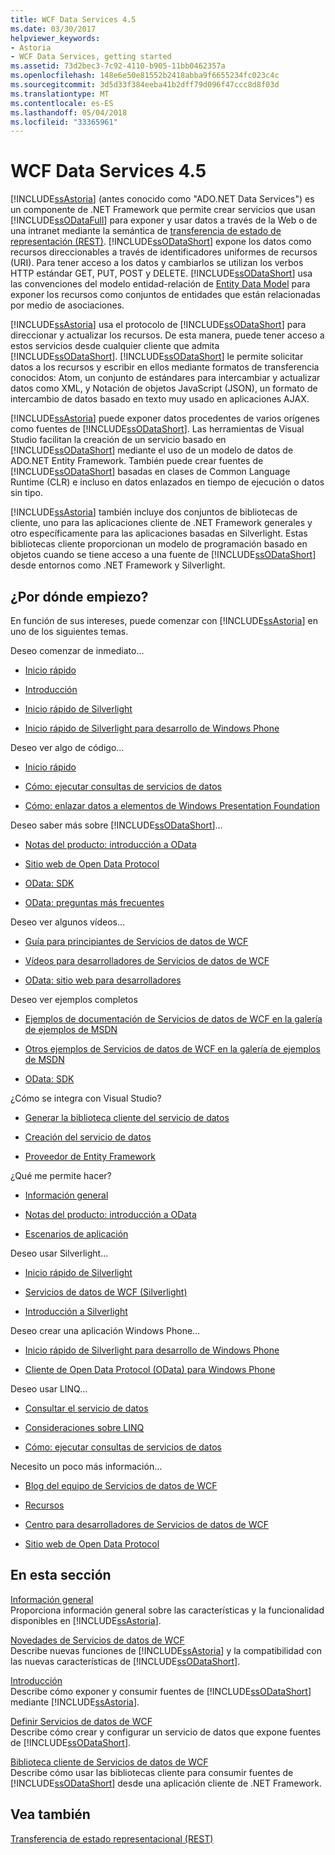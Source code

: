 ```yaml
---
title: WCF Data Services 4.5
ms.date: 03/30/2017
helpviewer_keywords:
- Astoria
- WCF Data Services, getting started
ms.assetid: 73d2bec3-7c92-4110-b905-11bb0462357a
ms.openlocfilehash: 148e6e50e81552b2418abba9f6655234fc023c4c
ms.sourcegitcommit: 3d5d33f384eeba41b2dff79d096f47ccc8d8f03d
ms.translationtype: MT
ms.contentlocale: es-ES
ms.lasthandoff: 05/04/2018
ms.locfileid: "33365961"
---
```

# <a name="wcf-data-services-45"></a>WCF Data Services 4.5
[!INCLUDE[ssAstoria](../../../../includes/ssastoria-md.md)] (antes conocido como "ADO.NET Data Services") es un componente de .NET Framework que permite crear servicios que usan [!INCLUDE[ssODataFull](../../../../includes/ssodatafull-md.md)] para exponer y usar datos a través de la Web o de una intranet mediante la semántica de [transferencia de estado de representación (REST)](http://go.microsoft.com/fwlink/?LinkId=113919). [!INCLUDE[ssODataShort](../../../../includes/ssodatashort-md.md)] expone los datos como recursos direccionables a través de identificadores uniformes de recursos (URI). Para tener acceso a los datos y cambiarlos se utilizan los verbos HTTP estándar GET, PUT, POST y DELETE. [!INCLUDE[ssODataShort](../../../../includes/ssodatashort-md.md)] usa las convenciones del modelo entidad-relación de [Entity Data Model](../../../../docs/framework/data/adonet/entity-data-model.md) para exponer los recursos como conjuntos de entidades que están relacionadas por medio de asociaciones.  
  
 [!INCLUDE[ssAstoria](../../../../includes/ssastoria-md.md)] usa el protocolo de [!INCLUDE[ssODataShort](../../../../includes/ssodatashort-md.md)] para direccionar y actualizar los recursos. De esta manera, puede tener acceso a estos servicios desde cualquier cliente que admita [!INCLUDE[ssODataShort](../../../../includes/ssodatashort-md.md)]. [!INCLUDE[ssODataShort](../../../../includes/ssodatashort-md.md)] le permite solicitar datos a los recursos y escribir en ellos mediante formatos de transferencia conocidos: Atom, un conjunto de estándares para intercambiar y actualizar datos como XML, y Notación de objetos JavaScript (JSON), un formato de intercambio de datos basado en texto muy usado en aplicaciones AJAX.  
  
 [!INCLUDE[ssAstoria](../../../../includes/ssastoria-md.md)] puede exponer datos procedentes de varios orígenes como fuentes de [!INCLUDE[ssODataShort](../../../../includes/ssodatashort-md.md)]. Las herramientas de Visual Studio facilitan la creación de un servicio basado en [!INCLUDE[ssODataShort](../../../../includes/ssodatashort-md.md)] mediante el uso de un modelo de datos de ADO.NET Entity Framework. También puede crear fuentes de [!INCLUDE[ssODataShort](../../../../includes/ssodatashort-md.md)] basadas en clases de Common Language Runtime (CLR) e incluso en datos enlazados en tiempo de ejecución o datos sin tipo.  
  
 [!INCLUDE[ssAstoria](../../../../includes/ssastoria-md.md)] también incluye dos conjuntos de bibliotecas de cliente, uno para las aplicaciones cliente de .NET Framework generales y otro específicamente para las aplicaciones basadas en Silverlight. Estas bibliotecas cliente proporcionan un modelo de programación basado en objetos cuando se tiene acceso a una fuente de [!INCLUDE[ssODataShort](../../../../includes/ssodatashort-md.md)] desde entornos como .NET Framework y Silverlight.  
  
## <a name="where-should-i-start"></a>¿Por dónde empiezo?  
 En función de sus intereses, puede comenzar con [!INCLUDE[ssAstoria](../../../../includes/ssastoria-md.md)] en uno de los siguientes temas.  
  
 Deseo comenzar de inmediato…  
 -   [Inicio rápido](../../../../docs/framework/data/wcf/quickstart-wcf-data-services.md)  
  
-   [Introducción](../../../../docs/framework/data/wcf/getting-started-with-wcf-data-services.md)  
  
-   [Inicio rápido de Silverlight](http://go.microsoft.com/fwlink/?LinkID=192782)  
  
-   [Inicio rápido de Silverlight para desarrollo de Windows Phone](http://go.microsoft.com/fwlink/?LinkID=214535)  
  
 Deseo ver algo de código…  
 -   [Inicio rápido](../../../../docs/framework/data/wcf/quickstart-wcf-data-services.md)  
  
-   [Cómo: ejecutar consultas de servicios de datos](../../../../docs/framework/data/wcf/how-to-execute-data-service-queries-wcf-data-services.md)  
  
-   [Cómo: enlazar datos a elementos de Windows Presentation Foundation](../../../../docs/framework/data/wcf/bind-data-to-wpf-elements-wcf-data-services.md)  
  
 Deseo saber más sobre [!INCLUDE[ssODataShort](../../../../includes/ssodatashort-md.md)]…  
 -   [Notas del producto: introducción a OData](http://go.microsoft.com/fwlink/?LinkId=220867)  
  
-   [Sitio web de Open Data Protocol](http://go.microsoft.com/fwlink/?LinkID=184554)  
  
-   [OData: SDK](http://go.microsoft.com/fwlink/?LinkID=185248)  
  
-   [OData: preguntas más frecuentes](http://go.microsoft.com/fwlink/?LinkId=185867)  
  
 Deseo ver algunos vídeos…  
 -   [Guía para principiantes de Servicios de datos de WCF](http://go.microsoft.com/fwlink/?LinkId=220864)  
  
-   [Vídeos para desarrolladores de Servicios de datos de WCF](http://go.microsoft.com/fwlink/?LinkId=220861)  
  
-   [OData: sitio web para desarrolladores](http://go.microsoft.com/fwlink/?LinkId=185866)  
  
 Deseo ver ejemplos completos  
 -   [Ejemplos de documentación de Servicios de datos de WCF en la galería de ejemplos de MSDN](http://go.microsoft.com/fwlink/?LinkID=220865)  
  
-   [Otros ejemplos de Servicios de datos de WCF en la galería de ejemplos de MSDN](http://go.microsoft.com/fwlink/?LinkId=220866)  
  
-   [OData: SDK](http://go.microsoft.com/fwlink/?LinkID=185248)  
  
 ¿Cómo se integra con Visual Studio?  
 -   [Generar la biblioteca cliente del servicio de datos](../../../../docs/framework/data/wcf/generating-the-data-service-client-library-wcf-data-services.md)  
  
-   [Creación del servicio de datos](../../../../docs/framework/data/wcf/creating-the-data-service.md)  
  
-   [Proveedor de Entity Framework](../../../../docs/framework/data/wcf/entity-framework-provider-wcf-data-services.md)  
  
 ¿Qué me permite hacer?  
 -   [Información general](../../../../docs/framework/data/wcf/wcf-data-services-overview.md)  
  
-   [Notas del producto: introducción a OData](http://go.microsoft.com/fwlink/?LinkId=220867)  
  
-   [Escenarios de aplicación](../../../../docs/framework/data/wcf/application-scenarios-wcf-data-services.md)  
  
 Deseo usar Silverlight…  
 -   [Inicio rápido de Silverlight](http://go.microsoft.com/fwlink/?LinkID=192782)  
  
-   [Servicios de datos de WCF (Silverlight)](http://go.microsoft.com/fwlink/?LinkID=143149)  
  
-   [Introducción a Silverlight](http://go.microsoft.com/fwlink/?LinkId=148366)  
  
 Deseo crear una aplicación Windows Phone…  
 -   [Inicio rápido de Silverlight para desarrollo de Windows Phone](http://go.microsoft.com/fwlink/?LinkID=214535)  
  
-   [Cliente de Open Data Protocol (OData) para Windows Phone](http://go.microsoft.com/fwlink/?LinkID=208749)  
  
 Deseo usar LINQ…  
 -   [Consultar el servicio de datos](../../../../docs/framework/data/wcf/querying-the-data-service-wcf-data-services.md)  
  
-   [Consideraciones sobre LINQ](../../../../docs/framework/data/wcf/linq-considerations-wcf-data-services.md)  
  
-   [Cómo: ejecutar consultas de servicios de datos](../../../../docs/framework/data/wcf/how-to-execute-data-service-queries-wcf-data-services.md)  
  
 Necesito un poco más información…  
 -   [Blog del equipo de Servicios de datos de WCF](http://go.microsoft.com/fwlink/?LinkID=150511)  
  
-   [Recursos](../../../../docs/framework/data/wcf/wcf-data-services-resources.md)  
  
-   [Centro para desarrolladores de Servicios de datos de WCF](http://go.microsoft.com/fwlink/?LinkId=220868)  
  
-   [Sitio web de Open Data Protocol](http://go.microsoft.com/fwlink/?LinkID=184554)  
  
## <a name="in-this-section"></a>En esta sección  
 [Información general](../../../../docs/framework/data/wcf/wcf-data-services-overview.md)  
 Proporciona información general sobre las características y la funcionalidad disponibles en [!INCLUDE[ssAstoria](../../../../includes/ssastoria-md.md)].  
  
 [Novedades de Servicios de datos de WCF](http://msdn.microsoft.com/library/cf22cad5-b8d9-472b-8d7c-b863b64eaae8)  
 Describe nuevas funciones de [!INCLUDE[ssAstoria](../../../../includes/ssastoria-md.md)] y la compatibilidad con las nuevas características de [!INCLUDE[ssODataShort](../../../../includes/ssodatashort-md.md)].  
  
 [Introducción](../../../../docs/framework/data/wcf/getting-started-with-wcf-data-services.md)  
 Describe cómo exponer y consumir fuentes de [!INCLUDE[ssODataShort](../../../../includes/ssodatashort-md.md)] mediante [!INCLUDE[ssAstoria](../../../../includes/ssastoria-md.md)].  
  
 [Definir Servicios de datos de WCF](../../../../docs/framework/data/wcf/defining-wcf-data-services.md)  
 Describe cómo crear y configurar un servicio de datos que expone fuentes de [!INCLUDE[ssODataShort](../../../../includes/ssodatashort-md.md)].  
  
 [Biblioteca cliente de Servicios de datos de WCF](../../../../docs/framework/data/wcf/wcf-data-services-client-library.md)  
 Describe cómo usar las bibliotecas cliente para consumir fuentes de [!INCLUDE[ssODataShort](../../../../includes/ssodatashort-md.md)] desde una aplicación cliente de .NET Framework.  
  
## <a name="see-also"></a>Vea también  
 [Transferencia de estado representacional (REST)](http://go.microsoft.com/fwlink/?LinkId=113919)
